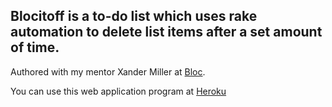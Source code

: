 ## Blocitoff is a to-do list which uses rake automation to delete list items after a set amount of time.


Authored with my mentor Xander Miller at [Bloc](http://bloc.io).


You can use this web application program at [Heroku](https://lkstephens-blocitoff.herokuapp.com/ "LK Stephens' Blocitoff")